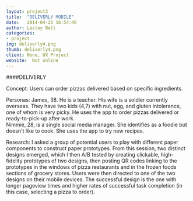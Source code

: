 ```yaml
---
layout: project3
title:  "DELIVERLY MOBILE"
date:   2014-04-25 16:54:46
author: Lesley Bell
categories:
- project
img: deliverly4.png
thumb: deliverly4.png
client: None, UX Project
website:  Not online
---
```

####DELIVERLY

<div class="row">
<!--<div class="col-md-4">
<img src="/assets/img/project/deliverly4.png">
</div>
<!--<div class="col-md-4">
<img src="/assets/img/project/deliverly5.png">
</div>
<div class="col-md-4">
<img src="/assets/img/project.deliverlymenu.png">
</div>
<!--<p>Deliverly is...</p>
<button type="button" class="btn btn-info" data-toggle="collapse" data-target="#demo">Simple collapsible</button>
<div id="demo" class="collapse in">
<p>More info on deliverly...</p>-->
</div>
<!--<a class="expander" href="#"<i class="fa fa-chevron-down"></i></a>
<div class="content">
content to hide.
</div> -->

Concept: Users can order pizzas delivered based on specific ingredients.

Personas:  James, 38.  He is a teacher.  His wife is a soldier currently overseas. They have two kids (4,7) with nut, egg, and gluten intolerance, one of whom is very picky.  He uses the app to order pizzas delivered or ready-to-pick-up after work.   
Nimmie, 28, is a single social media manager.  She identifies as a foodie but doesn't like to cook.  She uses the app to try new recipes.

Research: I asked a group of potential users to play with different paper components to construct paper prototypes.  From this session, two distinct designs emerged, which I then A/B tested by creating clickable, high-fidelity prototypes of two designs, then posting QR codes linking to the prototypes in the windows of pizza restaurants and in the frozen foods sections of grocery stores. Users were then directed to one of the two designs on their mobile devices. The successful design is the one with longer pageview times and higher rates of successful task completion (in this case, selecting a pizza to order).  

